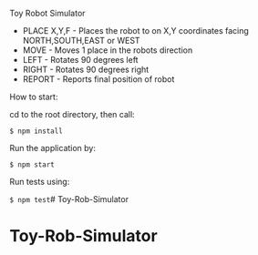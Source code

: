 Toy Robot Simulator

* PLACE X,Y,F         -  Places the robot to on X,Y coordinates facing NORTH,SOUTH,EAST or WEST
* MOVE                -  Moves 1 place in the robots direction
* LEFT                -  Rotates 90 degrees left
* RIGHT               -  Rotates 90 degrees right
* REPORT              -  Reports final position of robot

How to start: 

cd to the root directory, then call:

` $ npm install `

Run the application by:

` $ npm start `

Run tests using:

` $ npm test `# Toy-Rob-Simulator
# Toy-Rob-Simulator
